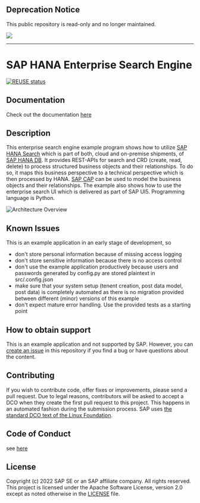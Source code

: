 ## Deprecation Notice

This public repository is read-only and no longer maintained.

![](https://img.shields.io/badge/STATUS-NOT%20CURRENTLY%20MAINTAINED-red.svg?longCache=true&style=flat)

---

# SAP HANA Enterprise Search Engine
[![REUSE status](https://api.reuse.software/badge/github.com/SAP-samples/hana-enterprise-search-engine)](https://api.reuse.software/info/github.com/SAP-samples/hana-enterprise-search-engine)

## Documentation
Check out the documentation [here](https://sap-samples.github.io/hana-enterprise-search-engine/)

## Description
This enterprise search engine example program shows how to utilize [SAP HANA Search](https://help.sap.com/docs/SAP_HANA_PLATFORM/691cb949c1034198800afde3e5be6570 "HANA search developer guide") which is part of both, cloud and on-premise shipments, of [SAP HANA DB](https://www.sap.com/products/hana.html). It provides REST-APIs for search and CRD (create, read, delete) to process structured business objects and their relationships. To do so, it maps this business perspective to a technical perspective which is then processed by HANA. [SAP CAP](https://cap.cloud.sap) can be used to model the business objects and their relationships. The example also shows how to use the enterprise search UI which is delivered as part of SAP UI5. Programming language is Python.

![Architecture Overview](/docs/images/hana-enterprise-search-engine.png)


## Known Issues
This is an example application in an early stage of development, so
- don't store personal information because of missing access logging
- don't store sensitive information because there is no access control
- don't use the example application productively because users and passwords generated by config.py are stored plaintext in src/.config.json
- make sure that your system setup (tenent creation, post data model, post data) is completely automated as there is no migration provided between different (minor) versions of this example
- don't expect mature error handling. Use the provided tests as a starting point


## How to obtain support
This is an example application and not supported by SAP. However, you can 
[create an issue](https://github.com/SAP-samples/<repository-name>/issues) in this repository if you find a bug or have questions about the content.
 
## Contributing
If you wish to contribute code, offer fixes or improvements, please send a pull request. Due to legal reasons, contributors will be asked to accept a DCO when they create the first pull request to this project. This happens in an automated fashion during the submission process. SAP uses [the standard DCO text of the Linux Foundation](https://developercertificate.org/).

## Code of Conduct
see [here](CODE_OF_CONDUCT.md)
## License
Copyright (c) 2022 SAP SE or an SAP affiliate company. All rights reserved. This project is licensed under the Apache Software License, version 2.0 except as noted otherwise in the [LICENSE](LICENSE) file.
